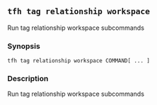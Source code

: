 ## `tfh tag relationship workspace`

Run tag relationship workspace subcommands

### Synopsis

    tfh tag relationship workspace COMMAND[ ... ]

### Description

Run tag relationship workspace subcommands

